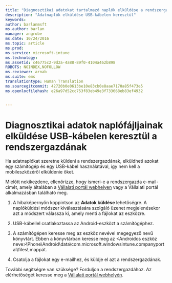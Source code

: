 ```yaml
---
title: "Diagnosztikai adatokat tartalmazó naplók elküldése a rendszergazdának USB-kábelen keresztül | Microsoft Intune"
description: "Adatnaplók elküldése USB-kábelen keresztül"
keywords: 
author: barlanmsft
ms.author: barlan
manager: angrobe
ms.date: 10/24/2016
ms.topic: article
ms.prod: 
ms.service: microsoft-intune
ms.technology: 
ms.assetid: c46775c2-9d2a-4a88-89f0-4104a462b898
ROBOTS: NOINDEX,NOFOLLOW
ms.reviewer: arnab
ms.suite: ems
translationtype: Human Translation
ms.sourcegitcommit: 42720b0e0613be10e83cb0e8aae7170a85f473e5
ms.openlocfilehash: e26a97d52cc753f83eb49e3f733668eb83ef4932


---
```



# <a name="send-diagnostic-data-logs-to-your-it-admin-using-a-usb-cable"></a>Diagnosztikai adatok naplófájljainak elküldése USB-kábelen keresztül a rendszergazdának

Ha adatnaplókat szeretne küldeni a rendszergazdának, elküldheti azokat egy számítógép és egy USB-kábel használatával, így nem kell a mobileszközéről elküldenie őket.

 Mielőtt nekikezdene, ellenőrizze, hogy ismeri-e a rendszergazda e-mail-címét, amely általában a [Vállalati portál webhelyen](http://portal.manage.microsoft.com) vagy a Vállalati portál alkalmazásban található meg.

1.  A hibaképernyőn koppintson az **Adatok küldése** lehetőségre. A naplóküldési módszer kiválasztására szolgáló üzenet megjelenésekor azt a módszert válassza ki, amely menti a fájlokat az eszközre.

2.  USB-kábellel csatlakoztassa az Android-eszközt a számítógéphez.

3.  A számítógépen keresse meg az eszköz nevével megegyező nevű könyvtárt. Ebben a könyvtárban keresse meg az &lt;Androidos eszköz neve&gt;\Phone\Android\data\com.microsoft.windowsintune.companyportal\files\ mappát.

4.  Csatolja a fájlokat egy e-mailhez, és küldje el azt a rendszergazdának.

További segítségre van szüksége? Forduljon a rendszergazdához. Az elérhetőségét keresse meg a [Vállalati portál webhelyén](http://portal.manage.microsoft.com).



<!--HONumber=Oct16_HO2-->


